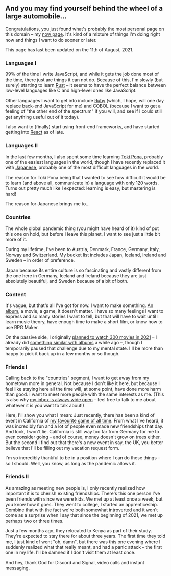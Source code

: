 ## And you may find yourself behind the wheel of a large automobile...

Congratulations, you just found what's probably the most personal page on this domain – my [now page](https://nownownow.com/about). It's kind of a mixture of things I'm doing right now and things I want to do sooner or later.

This page has last been updated on the 11th of August, 2021.

### Languages I

99% of the time I write JavaScript, and while it gets the job done most of the time, there just are things it can not do. Because of this, I'm slowly (but surely) starting to learn [Rust](https://www.rust-lang.org/) – it seems to have the perfect balance between low-level languages like C and high-level ones like JavaScript.

Other languages I want to get into include [Ruby](https://www.ruby-lang.org/) (which, I hope, will one day replace back-end JavaScript for me) and COBOL (because I want to get a feeling of "the other end of the spectrum" if you will, and see if I could still get anything useful out of it today).

I also want to (finally) start using front-end frameworks, and have started getting into [React](https://reactjs.org/) as of late.

### Languages II

In the last few months, I also spent some time learning [Toki Pona](https://tokipona.org/), probably one of the easiest languages in the world, though I have recently replaced it with [Japanese](https://www.tofugu.com/learn-japanese/), probably one of the most difficult languages in the world.

The reason for Toki Pona being that I wanted to see how difficult it would be to learn (and above all, communicate in) a language with only 120 words. Turns out pretty much like I expected: learning is easy, but mastering is hard!

The reason for Japanese brings me to...

### Countries

The whole global pandemic thing (you might have heard of it) kind of put this one on hold, but before I leave this planet, I want to see just a little bit more of it.

During my lifetime, I've been to Austria, Denmark, France, Germany, Italy, Norway and Switzerland. My bucket list includes Japan, Iceland, Ireland and Sweden – in order of preference.

Japan because its entire culture is so fascinating and vastly different from the one here in Germany, Iceland and Ireland because they are just absolutely beautiful, and Sweden because of a bit of both.

### Content

It's vague, but that's all I've got for now. I want to make something. [An album](sounds.html), a movie, a game, it doesn't matter. I have so many feelings I want to express and so many stories I want to tell, but that will have to wait until I learn music theory, have enough time to make a short film, or know how to use RPG Maker.

On the passive side, I originally [planned to watch 300 movies in 2021](https://blog.eric.jetzt/consumer.html) – I already did [something similar with albums](https://blog.eric.jetzt/hibernation.html) a while ago –, though I temporarily paused that challenge due to my mental state. I'll be more than happy to pick it back up in a few months or so though.

### Friends I

Calling back to the "countries" segment, I want to get away from my hometown more in general. Not because I don't like it here, but because I feel like staying here all the time will, at some point, have done more harm than good. I want to meet more people with the same interests as me. (This is also why [my inbox is always wide open](about.html) – feel free to talk to me about whatever it is you want to talk about!)

Here, I'll show you what I mean: Just recently, there has been a kind of event in California of [my favourite game of all time](https://twitter.com/OMORI_GAME/status/1413649223690514435). From what I've heard, it was incredibly fun and a lot of people even made new friendships that day. And look, I won't lie. California is still way too far from Germany for me to even consider going – and of course, money doesn't grow on trees either. But the second I find out that there's a new event in say, the UK, you better believe that I'll be filling out my vacation request form.

I'm so incredibly thankful to be in a position where I can do these things – so I should. Well, you know, as long as the pandemic allows it.

### Friends II

As amazing as meeting new people is, I only recently realized how important it is to cherish existing friendships. There's this one person I've been friends with since we were kids. We met up at least once a week, but you know how it goes. They went to college, I started an apprenticeship. Combine that with the fact we're both somewhat introverted and it won't come as a surprise when I say that since the beginning of 2021, we met up perhaps two or three times.

Just a few months ago, they relocated to Kenya as part of their study. They're expected to stay there for about three years. The first time they told me, I just kind of went "oh, damn", but there was this one evening where I suddenly realized what that really meant, and had a panic attack – the first one in my life. I'll be damned if I don't visit them at least once.

And hey, thank God for Discord and Signal, video calls and instant messaging.
